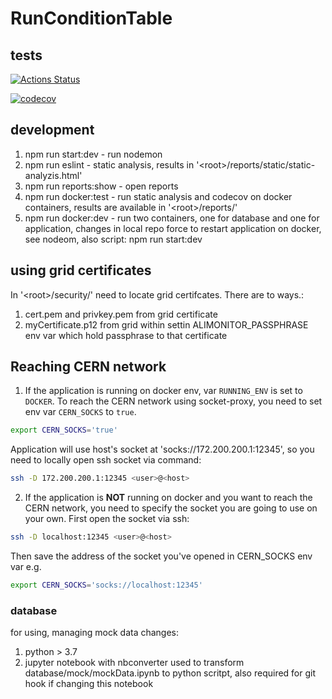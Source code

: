 # RunConditionTable

## tests

[![Actions Status](https://github.com/AliceO2Group/RunConditionTable/workflows/Tests/badge.svg)](https://github.com/AliceO2Group/RunConditionTable/actions)

[![codecov](https://codecov.io/gh/AliceO2Group/RunConditionTable/branch/master/graph/badge.svg)](https://codecov.io/gh/AliceO2Group/RunConditionTable)


## development
1. npm run start:dev - run nodemon
2. npm run eslint - static analysis, results in '\<root\>/reports/static/static-analyzis.html'
3. npm run reports:show - open reports
5. npm run docker:test - run static analysis and codecov on docker containers, results are available in '\<root\>/reports/'
6. npm run docker:dev - run two containers, one for database and one for application, changes in local repo force to restart application on docker, see nodeom, also script: npm run start:dev

## using grid certificates
In '\<root\>/security/' need to locate grid certifcates. There are to ways.:<br>
1. cert.pem and privkey.pem from grid certificate
2. myCertificate.p12 from grid within settin ALIMONITOR_PASSPHRASE env var which hold passphrase to that certificate


## Reaching CERN network
1. If the application is running on docker env, var `RUNNING_ENV` is set to `DOCKER`. To reach the CERN network using socket-proxy, you need to set env var `CERN_SOCKS` to `true`.
```bash
export CERN_SOCKS='true'
```
Application will use host's socket at 'socks://172.200.200.1:12345', so you need to locally open ssh socket via command:
```bash
ssh -D 172.200.200.1:12345 <user>@<host>
```
2. If the application is <b>NOT</b> running on docker and you want to reach the CERN network, you need to specify the socket you are going to use on your own. First open the socket via ssh:
```bash
ssh -D localhost:12345 <user>@<host>
```
Then save the address of the socket you've opened in CERN_SOCKS env var e.g. 
```bash
export CERN_SOCKS='socks://localhost:12345'
```

### database

for using, managing mock data changes:

1. python > 3.7
2. jupyter notebook with nbconverter used to transform database/mock/mockData.ipynb to python scritpt, also required for git hook if changing this notebook
